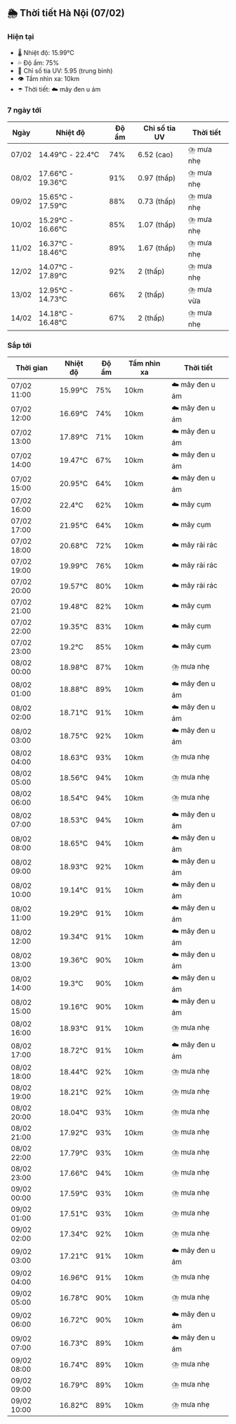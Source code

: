## 🌦️ Thời tiết Hà Nội (07/02)

### Hiện tại

- 🌡️ Nhiệt độ: 15.99℃
- 💦 Độ ẩm: 75%
- 🌟 Chỉ số tia UV: 5.95 (trung bình)
- 👁️ Tầm nhìn xa: 10km
- ☂️ Thời tiết: ☁️ mây đen u ám

### 7 ngày tới

| Ngày | Nhiệt độ | Độ ẩm | Chỉ số tia UV | Thời tiết |
| --- | --- | --- | --- | --- |
| 07/02 | 14.49℃ - 22.4℃ | 74% | 6.52 (cao) | ⛈️ mưa nhẹ |
| 08/02 | 17.66℃ - 19.36℃ | 91% | 0.97 (thấp) | ⛈️ mưa nhẹ |
| 09/02 | 15.65℃ - 17.59℃ | 88% | 0.73 (thấp) | ⛈️ mưa nhẹ |
| 10/02 | 15.29℃ - 16.66℃ | 85% | 1.07 (thấp) | ⛈️ mưa nhẹ |
| 11/02 | 16.37℃ - 18.46℃ | 89% | 1.67 (thấp) | ⛈️ mưa nhẹ |
| 12/02 | 14.07℃ - 17.89℃ | 92% | 2 (thấp) | ⛈️ mưa nhẹ |
| 13/02 | 12.95℃ - 14.73℃ | 66% | 2 (thấp) | ⛈️ mưa vừa |
| 14/02 | 14.18℃ - 16.48℃ | 67% | 2 (thấp) | ⛈️ mưa nhẹ |

### Sắp tới

| Thời gian | Nhiệt độ | Độ ẩm | Tầm nhìn xa | Thời tiết |
| --- | --- | --- | --- | --- |
| 07/02 11:00 | 15.99℃ | 75% | 10km | ☁️ mây đen u ám |
| 07/02 12:00 | 16.69℃ | 74% | 10km | ☁️ mây đen u ám |
| 07/02 13:00 | 17.89℃ | 71% | 10km | ☁️ mây đen u ám |
| 07/02 14:00 | 19.47℃ | 67% | 10km | ☁️ mây đen u ám |
| 07/02 15:00 | 20.95℃ | 64% | 10km | ☁️ mây đen u ám |
| 07/02 16:00 | 22.4℃ | 62% | 10km | ☁️ mây cụm |
| 07/02 17:00 | 21.95℃ | 64% | 10km | ☁️ mây cụm |
| 07/02 18:00 | 20.68℃ | 72% | 10km | ☁️ mây rải rác |
| 07/02 19:00 | 19.99℃ | 76% | 10km | ☁️ mây rải rác |
| 07/02 20:00 | 19.57℃ | 80% | 10km | ☁️ mây rải rác |
| 07/02 21:00 | 19.48℃ | 82% | 10km | ☁️ mây cụm |
| 07/02 22:00 | 19.35℃ | 83% | 10km | ☁️ mây cụm |
| 07/02 23:00 | 19.2℃ | 85% | 10km | ☁️ mây cụm |
| 08/02 00:00 | 18.98℃ | 87% | 10km | ⛈️ mưa nhẹ |
| 08/02 01:00 | 18.88℃ | 89% | 10km | ☁️ mây đen u ám |
| 08/02 02:00 | 18.71℃ | 91% | 10km | ☁️ mây đen u ám |
| 08/02 03:00 | 18.75℃ | 92% | 10km | ☁️ mây đen u ám |
| 08/02 04:00 | 18.63℃ | 93% | 10km | ⛈️ mưa nhẹ |
| 08/02 05:00 | 18.56℃ | 94% | 10km | ⛈️ mưa nhẹ |
| 08/02 06:00 | 18.54℃ | 94% | 10km | ⛈️ mưa nhẹ |
| 08/02 07:00 | 18.53℃ | 94% | 10km | ☁️ mây đen u ám |
| 08/02 08:00 | 18.65℃ | 94% | 10km | ☁️ mây đen u ám |
| 08/02 09:00 | 18.93℃ | 92% | 10km | ☁️ mây đen u ám |
| 08/02 10:00 | 19.14℃ | 91% | 10km | ☁️ mây đen u ám |
| 08/02 11:00 | 19.29℃ | 91% | 10km | ☁️ mây đen u ám |
| 08/02 12:00 | 19.34℃ | 91% | 10km | ☁️ mây đen u ám |
| 08/02 13:00 | 19.36℃ | 90% | 10km | ☁️ mây đen u ám |
| 08/02 14:00 | 19.3℃ | 90% | 10km | ☁️ mây đen u ám |
| 08/02 15:00 | 19.16℃ | 90% | 10km | ☁️ mây đen u ám |
| 08/02 16:00 | 18.93℃ | 91% | 10km | ⛈️ mưa nhẹ |
| 08/02 17:00 | 18.72℃ | 91% | 10km | ☁️ mây đen u ám |
| 08/02 18:00 | 18.44℃ | 92% | 10km | ⛈️ mưa nhẹ |
| 08/02 19:00 | 18.21℃ | 92% | 10km | ⛈️ mưa nhẹ |
| 08/02 20:00 | 18.04℃ | 93% | 10km | ⛈️ mưa nhẹ |
| 08/02 21:00 | 17.92℃ | 93% | 10km | ⛈️ mưa nhẹ |
| 08/02 22:00 | 17.79℃ | 93% | 10km | ⛈️ mưa nhẹ |
| 08/02 23:00 | 17.66℃ | 94% | 10km | ⛈️ mưa nhẹ |
| 09/02 00:00 | 17.59℃ | 93% | 10km | ⛈️ mưa nhẹ |
| 09/02 01:00 | 17.51℃ | 93% | 10km | ⛈️ mưa nhẹ |
| 09/02 02:00 | 17.34℃ | 92% | 10km | ⛈️ mưa nhẹ |
| 09/02 03:00 | 17.21℃ | 91% | 10km | ☁️ mây đen u ám |
| 09/02 04:00 | 16.96℃ | 91% | 10km | ⛈️ mưa nhẹ |
| 09/02 05:00 | 16.78℃ | 90% | 10km | ⛈️ mưa nhẹ |
| 09/02 06:00 | 16.72℃ | 90% | 10km | ☁️ mây đen u ám |
| 09/02 07:00 | 16.73℃ | 89% | 10km | ☁️ mây đen u ám |
| 09/02 08:00 | 16.74℃ | 89% | 10km | ⛈️ mưa nhẹ |
| 09/02 09:00 | 16.79℃ | 89% | 10km | ⛈️ mưa nhẹ |
| 09/02 10:00 | 16.82℃ | 89% | 10km | ⛈️ mưa nhẹ |
